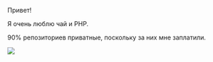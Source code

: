 Привет!

Я очень люблю чай и PHP.

90% репозиториев приватные, поскольку за них мне заплатили.

![](https://abstract.s-ul.eu/oZP0DrjL)
